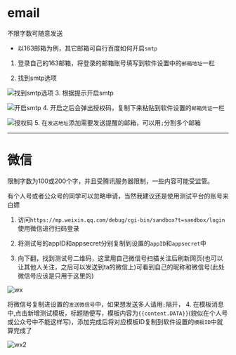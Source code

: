 
# email

不限字数可随意发送

* 以163邮箱为例，其它邮箱可自行百度如何开启`smtp`

1. 登录自己的163邮箱，将登录的邮箱账号填写到软件设置中的`邮箱地址`一栏

2. 找到smtp选项

![找到smtp选项](https://www.hualigs.cn/image/60b77d22aa368.jpg)
3. 根据提示开启smtp

![开启smtp](https://www.hualigs.cn/image/60b77cd61427e.jpg)
4. 开启之后会弹出授权码，复制下来粘贴到软件设置的`邮箱凭证`一栏

![授权码](https://www.hualigs.cn/image/60b77d22a5bb6.jpg)
5. 在`发送地址`添加需要发送提醒的邮箱，可以用`;`分割多个邮箱

---

# 微信

限制字数为100或200个字，并且受腾讯服务器限制，一些内容可能受监管。

有个人号或者公众号的同学可以忽略申请，当然我建议还是使用测试平台的账号来白嫖

1. 访问`https://mp.weixin.qq.com/debug/cgi-bin/sandbox?t=sandbox/login`使用微信进行扫码登录

2. 将测试号的appID和appsecret分别复制到设置的`appID`和`appsecret`中

3. 向下翻，找到测试号二维码，这里用自己微信号扫描关注后刷新网页(也可以让其他人关注，之后可以发送到ta的微信上)可看到自己的昵称和微信号(此处微信号应该是只用于这里的)

![wx](https://www.hualigs.cn/image/60b77f85c5c49.jpg)

将微信号复制进设置的`发送微信号`中，如果想发送多人请用`;`隔开，
4. 在模板消息中,点击新增测试模板，标题随便写，模板内容为`{{content.DATA}}`(貌似在个人号或公众号中不能这样写)，添加完成后将对应模板ID复制到软件设置的`模板ID`中就算完成了

![wx2](https://www.hualigs.cn/image/60b780b029ae5.jpg)